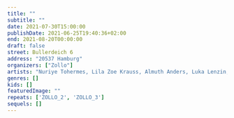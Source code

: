 ```yaml
---
title: ""
subtitle: ""
date: 2021-07-30T15:00:00
publishDate: 2021-06-25T19:40:36+02:00
end: 2021-08-20T00:00:00
draft: false
street: Bullerdeich 6
address: "20537 Hamburg"
organizers: ["Zollo"]
artists: "Nuriye Tohermes, Lila Zoe Krauss, Almuth Anders, Luka Lenzin, Jan Rasehorn, Leon Lechner. Daniel Möring"
genres: []
kids: []
featuredImage: ""
repeats: ['ZOLLO_2', 'ZOLLO_3']
sequels: []
---
```


